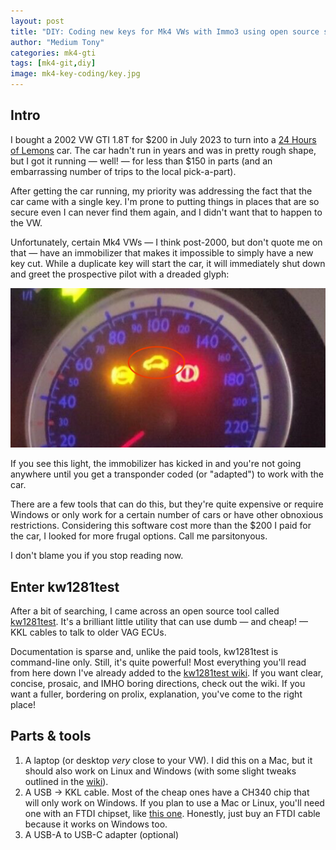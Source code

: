 ```yaml
---
layout: post
title: "DIY: Coding new keys for Mk4 VWs with Immo3 using open source software"
author: "Medium Tony"
categories: mk4-gti
tags: [mk4-git,diy]
image: mk4-key-coding/key.jpg
---
```

## Intro
I bought a 2002 VW GTI 1.8T for $200 in July 2023 to turn into a [24 Hours of Lemons](https://24hoursoflemons.com) car. The car hadn't run in years and was in pretty rough shape, but I got it running — well! — for less than $150 in parts (and an embarrassing number of trips to the local pick-a-part).

After getting the car running, my priority was addressing the fact that the car came with a single key. I'm prone to putting things in places that are so secure even I can never find them again, and I didn't want that to happen to the VW.

Unfortunately, certain Mk4 VWs — I think post-2000, but don't quote me on that — have an immobilizer that makes it impossible to simply have a new key cut. While a duplicate key will start the car, it will immediately shut down and greet the prospective pilot with a dreaded glyph:

![Immo3 light in a Mk4 gauge cluster.](assets/img/mk4-key-coding/immo3.jpg)

If you see this light, the immobilizer has kicked in and you're not going anywhere until you get a transponder coded (or "adapted") to work with the car.

There are a few tools that can do this, but they're quite expensive or require Windows or only work for a certain number of cars or have other obnoxious restrictions. Considering this software cost more than the $200 I paid for the car, I looked for more frugal options. Call me parsitonyous.

I don't blame you if you stop reading now.

## Enter kw1281test

After a bit of searching, I came across an open source tool called [kw1281test](https://github.com/gmenounos/kw1281test). It's a brilliant little utility that can use dumb — and cheap! — KKL cables to talk to older VAG ECUs.

Documentation is sparse and, unlike the paid tools, kw1281test is command-line only. Still, it's quite powerful! Most everything you'll read from here down I've already added to the [kw1281test wiki](https://github.com/gmenounos/kw1281test/wiki). If you want clear, concise, prosaic, and IMHO boring directions, check out the wiki. If you want a fuller, bordering on prolix, explanation, you've come to the right place!

## Parts & tools

1. A laptop (or desktop _very_ close to your VW). I did this on a Mac, but it should also work on Linux and Windows (with some slight tweaks outlined in the [wiki](https://github.com/gmenounos/kw1281test/wiki)).
2. A USB -> KKL cable. Most of the cheap ones have a CH340 chip that will only work on Windows. If you plan to use a Mac or Linux, you'll need one with an FTDI chipset, like [this one](https://www.amazon.com/dp/B0BFDYC4SK). Honestly, just buy an FTDI cable because it works on Windows too.
3. A USB-A to USB-C adapter (optional)

